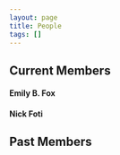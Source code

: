 ```yaml
---
layout: page
title: People
tags: []
---
```


## Current Members

#### Emily B. Fox

#### Nick Foti


## Past Members
